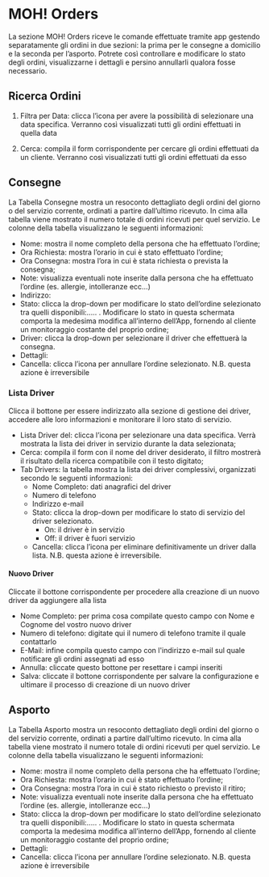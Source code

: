 # MOH! Orders

La sezione MOH! Orders riceve le comande effettuate tramite app gestendo separatamente gli ordini in due sezioni: la prima per le consegne a domicilio e la seconda per l’asporto. Potrete così controllare e modificare lo stato degli ordini, visualizzarne i dettagli e persino annullarli qualora fosse necessario.

## Ricerca Ordini

1. Filtra per Data: clicca l’icona per avere la possibilità di selezionare una data specifica. Verranno così visualizzati tutti gli ordini effettuati in quella data

2. Cerca: compila il form corrispondente per cercare gli ordini effettuati da un cliente. Verranno così visualizzati tutti gli ordini effettuati da esso

## Consegne

La Tabella Consegne mostra un resoconto dettagliato degli ordini del giorno o del servizio corrente, ordinati a partire dall’ultimo ricevuto. In cima alla tabella viene mostrato il numero totale di ordini ricevuti per quel servizio. Le colonne della tabella visualizzano le seguenti informazioni:

* Nome: mostra il nome completo della persona che ha effettuato l’ordine;
* Ora Richiesta: mostra l’orario in cui è stato effettuato l’ordine;
* Ora Consegna: mostra l’ora in cui è stata richiesta o prevista la consegna;
* Note: visualizza eventuali note inserite dalla persona che ha effettuato l’ordine (es. allergie, intolleranze ecc…)
* Indirizzo: 
* Stato: clicca la drop-down per modificare lo stato dell’ordine selezionato tra quelli disponibili:..... . Modificare lo stato in questa schermata comporta la medesima modifica all’interno dell’App, fornendo al cliente un monitoraggio costante del proprio ordine;
* Driver: clicca la drop-down per selezionare il driver che effettuerà la consegna.
* Dettagli: 
* Cancella: clicca l’icona per annullare l’ordine selezionato. N.B. questa azione è irreversibile

### Lista Driver

Clicca il bottone per essere indirizzato alla sezione di gestione dei driver, accedere alle loro informazioni e monitorare il loro stato di servizio.

* Lista Driver del: clicca l’icona per selezionare una data specifica. Verrà mostrata la lista dei driver in servizio durante la data selezionata;
* Cerca: compila il form con il nome del driver desiderato, il filtro mostrerà il risultato della ricerca compatibile con il testo digitato;
* Tab Drivers: la tabella mostra la lista dei driver complessivi, organizzati secondo le seguenti informazioni:
    * Nome Completo: dati anagrafici del driver
    * Numero di telefono
    * Indirizzo e-mail
    * Stato: clicca la drop-down per modificare lo stato di servizio del driver selezionato.
        * On: il driver è in servizio
        * Off: il driver è fuori servizio
    * Cancella: clicca l’icona per eliminare definitivamente un driver dalla lista. N.B. questa azione è irreversibile.

#### Nuovo Driver

Cliccate il bottone corrispondente per procedere alla creazione di un nuovo driver da aggiungere alla lista 

* Nome Completo: per prima cosa compilate questo campo con Nome e Cognome del vostro nuovo driver
* Numero di telefono: digitate qui il numero di telefono tramite il quale contattarlo
* E-Mail: infine compila questo campo con l'indirizzo e-mail sul quale notificare gli ordini assegnati ad esso
* Annulla: cliccate questo bottone per resettare i campi inseriti
* Salva: cliccate il bottone corrispondente per salvare la configurazione e ultimare il processo di creazione di un nuovo driver

## Asporto

La Tabella Asporto mostra un resoconto dettagliato degli ordini del giorno o del servizio corrente, ordinati a partire dall’ultimo ricevuto. In cima alla tabella viene mostrato il numero totale di ordini ricevuti per quel servizio. Le colonne della tabella visualizzano le seguenti informazioni:

* Nome: mostra il nome completo della persona che ha effettuato l’ordine;
* Ora Richiesta: mostra l’orario in cui è stato effettuato l’ordine;
* Ora Consegna: mostra l’ora in cui è stato richiesto o previsto il ritiro;
* Note: visualizza eventuali note inserite dalla persona che ha effettuato l’ordine (es. allergie, intolleranze ecc…)
* Stato: clicca la drop-down per modificare lo stato dell’ordine selezionato tra quelli disponibili:..... . Modificare lo stato in questa schermata comporta la medesima modifica all’interno dell’App, fornendo al cliente un monitoraggio costante del proprio ordine;
* Dettagli: 
* Cancella: clicca l’icona per annullare l’ordine selezionato. N.B. questa azione è irreversibile


